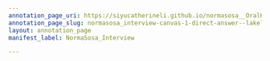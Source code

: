```yaml
---
annotation_page_uri: https://siyucatherineli.github.io/normasosa__OralHistory/annotations/normasosa_interview-canvas-1-direct-answer--lakeland-was-an-upper-city--and-sosa-do-not-think-there-were-any-hispanic-reporter-that-she-know--the-only-hispanics-contacts-she-knew-was-the-farm-workers-.json
annotation_page_slug: normasosa_interview-canvas-1-direct-answer--lakeland-was-an-upper-city--and-sosa-do-not-think-there-were-any-hispanic-reporter-that-she-know--the-only-hispanics-contacts-she-knew-was-the-farm-workers-
layout: annotation_page
manifest_label: NormaSosa_Interview

---
```

